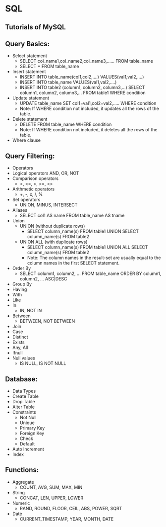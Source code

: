 # SQL
## Tutorials of MySQL

## Query Basics:
- Select statement
  - SELECT col_name1,col_name2,col_name3,...... FROM table_name
  - SELECT * FROM table_name
- Insert statement
  - INSERT INTO table_name(col1,col2,....) VALUES(val1,val2,....)
  - INSERT INTO table_name VALUES(val1,val2,....)
  - INSERT INTO table2 (column1, column2, column3,...) SELECT column1, column2, column3,… FROM table1 WHERE condition
- Update statement
  - UPDATE table_name SET col1=val1,col2=val2,..... WHERE condition
  - Note: If WHERE condition not included, it updates all the rows of the table.
- Delete statement
  - DELETE FROM table_name WHERE condition
  - Note: If WHERE condition not included, it deletes all the rows of the table.
- Where clause
## Query Filtering:
- Operators
- Logical operators
AND, OR, NOT
- Comparison operators
  - <, <=, >, >=, <>
- Arithmetic operators
  - +, -, x, /, %
- Set operators
  - UNION, MINUS, INTERSECT
- Aliases
  - SELECT col1 AS name FROM table_name AS tname
- Union
  - UNION (without duplicate rows)
    - SELECT column_name(s) FROM table1 UNION SELECT column_name(s) FROM table2
  - UNION ALL (with duplicate rows)
    - SELECT column_name(s) FROM table1 UNION ALL SELECT column_name(s) FROM table2
    - Note: The column names in the result-set are usually equal to the column names in the first SELECT statement.
- Order By
  - SELECT column1, column2, ... FROM table_name ORDER BY column1, column2, ... ASC|DESC
- Group By
- Having
- With
- Like
- In
   - IN, NOT IN
- Between
  - BETWEEN, NOT BETWEEN
- Join
- Case
- Distinct
- Exists
- Any, All
- Ifnull
- Null values
  - IS NULL, IS NOT NULL
## Database:
- Data Types
- Create Table
- Drop Table
- Alter Table
- Constraints
  - Not Null
  - Unique
  - Primary Key
  - Foreign Key
  - Check
  - Default
- Auto Increment
- Index
## Functions:
- Aggregate
  - COUNT, AVG, SUM, MAX, MIN
- String
  - CONCAT, LEN, UPPER, LOWER
- Numeric
  - RAND, ROUND, FLOOR, CEIL, ABS, POWER, SQRT
- Date
  - CURRENT_TIMESTAMP, YEAR, MONTH, DATE
